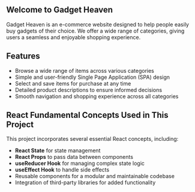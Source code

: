 ## Welcome to Gadget Heaven

Gadget Heaven is an e-commerce website designed to help people easily buy gadgets of their choice. We offer a wide range of categories, giving users a seamless and enjoyable shopping experience.

## Features

- Browse a wide range of items across various categories
- Simple and user-friendly Single Page Application (SPA) design
- Select and save items for purchase at any time
- Detailed product descriptions to ensure informed decisions
- Smooth navigation and shopping experience across all categories

## React Fundamental Concepts Used in This Project

This project incorporates several essential React concepts, including:

- **React State** for state management
- **React Props** to pass data between components
- **useReducer Hook** for managing complex state logic
- **useEffect Hook** to handle side effects
- Reusable components for a modular and maintainable codebase
- Integration of third-party libraries for added functionality
